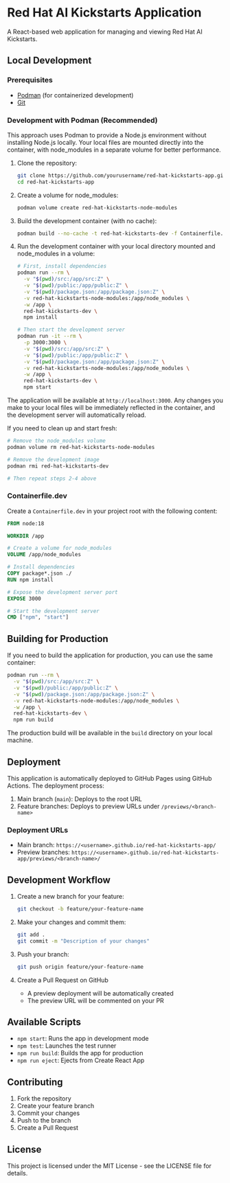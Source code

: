 # Red Hat AI Kickstarts Application

A React-based web application for managing and viewing Red Hat AI Kickstarts.

## Local Development

### Prerequisites

- [Podman](https://podman.io/) (for containerized development)
- [Git](https://git-scm.com/)

### Development with Podman (Recommended)

This approach uses Podman to provide a Node.js environment without installing Node.js locally. Your local files are mounted directly into the container, with node_modules in a separate volume for better performance.

1. Clone the repository:
   ```bash
   git clone https://github.com/yourusername/red-hat-kickstarts-app.git
   cd red-hat-kickstarts-app
   ```

2. Create a volume for node_modules:
   ```bash
   podman volume create red-hat-kickstarts-node-modules
   ```

3. Build the development container (with no cache):
   ```bash
   podman build --no-cache -t red-hat-kickstarts-dev -f Containerfile.dev .
   ```

4. Run the development container with your local directory mounted and node_modules in a volume:
   ```bash
   # First, install dependencies
   podman run --rm \
     -v "$(pwd)/src:/app/src:Z" \
     -v "$(pwd)/public:/app/public:Z" \
     -v "$(pwd)/package.json:/app/package.json:Z" \
     -v red-hat-kickstarts-node-modules:/app/node_modules \
     -w /app \
     red-hat-kickstarts-dev \
     npm install

   # Then start the development server
   podman run -it --rm \
     -p 3000:3000 \
     -v "$(pwd)/src:/app/src:Z" \
     -v "$(pwd)/public:/app/public:Z" \
     -v "$(pwd)/package.json:/app/package.json:Z" \
     -v red-hat-kickstarts-node-modules:/app/node_modules \
     -w /app \
     red-hat-kickstarts-dev \
     npm start
   ```

The application will be available at `http://localhost:3000`. Any changes you make to your local files will be immediately reflected in the container, and the development server will automatically reload.

If you need to clean up and start fresh:
```bash
# Remove the node_modules volume
podman volume rm red-hat-kickstarts-node-modules

# Remove the development image
podman rmi red-hat-kickstarts-dev

# Then repeat steps 2-4 above
```

### Containerfile.dev

Create a `Containerfile.dev` in your project root with the following content:

```dockerfile
FROM node:18

WORKDIR /app

# Create a volume for node_modules
VOLUME /app/node_modules

# Install dependencies
COPY package*.json ./
RUN npm install

# Expose the development server port
EXPOSE 3000

# Start the development server
CMD ["npm", "start"]
```

## Building for Production

If you need to build the application for production, you can use the same container:

```bash
podman run --rm \
  -v "$(pwd)/src:/app/src:Z" \
  -v "$(pwd)/public:/app/public:Z" \
  -v "$(pwd)/package.json:/app/package.json:Z" \
  -v red-hat-kickstarts-node-modules:/app/node_modules \
  -w /app \
  red-hat-kickstarts-dev \
  npm run build
```

The production build will be available in the `build` directory on your local machine.

## Deployment

This application is automatically deployed to GitHub Pages using GitHub Actions. The deployment process:

1. Main branch (`main`): Deploys to the root URL
2. Feature branches: Deploys to preview URLs under `/previews/<branch-name>`

### Deployment URLs

- Main branch: `https://<username>.github.io/red-hat-kickstarts-app/`
- Preview branches: `https://<username>.github.io/red-hat-kickstarts-app/previews/<branch-name>/`

## Development Workflow

1. Create a new branch for your feature:
   ```bash
   git checkout -b feature/your-feature-name
   ```

2. Make your changes and commit them:
   ```bash
   git add .
   git commit -m "Description of your changes"
   ```

3. Push your branch:
   ```bash
   git push origin feature/your-feature-name
   ```

4. Create a Pull Request on GitHub
   - A preview deployment will be automatically created
   - The preview URL will be commented on your PR

## Available Scripts

- `npm start`: Runs the app in development mode
- `npm test`: Launches the test runner
- `npm run build`: Builds the app for production
- `npm run eject`: Ejects from Create React App

## Contributing

1. Fork the repository
2. Create your feature branch
3. Commit your changes
4. Push to the branch
5. Create a Pull Request

## License

This project is licensed under the MIT License - see the LICENSE file for details.